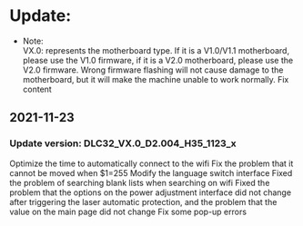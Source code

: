 # Update:
- Note:  
VX.0: represents the motherboard type. If it is a V1.0/V1.1 motherboard, please use the V1.0 firmware, if it is a V2.0 motherboard, please use the V2.0 firmware. Wrong firmware flashing will not cause damage to the motherboard, but it will make the machine unable to work normally.
Fix content

## 2021-11-23
### Update version: DLC32_VX.0_D2.004_H35_1123_x

Optimize the time to automatically connect to the wifi
Fix the problem that it cannot be moved when $1=255
Modify the language switch interface
Fixed the problem of searching blank lists when searching on wifi
Fixed the problem that the options on the power adjustment interface did not change after triggering the laser automatic protection, and the problem that the value on the main page did not change
Fix some pop-up errors
